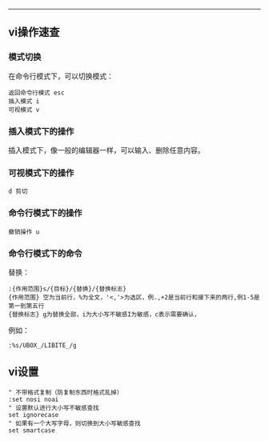 

---

## vi操作速查

### 模式切换

在命令行模式下，可以切换模式：

```
返回命令行模式 esc
插入模式 i
可视模式 v
```

### 插入模式下的操作

插入模式下，像一般的编辑器一样，可以输入、删除任意内容。

### 可视模式下的操作

```
d 剪切
```



### 命令行模式下的操作

```
撤销操作 u
```

### 命令行模式下的命令

替换：

```
:{作用范围}s/{目标}/{替换}/{替换标志}
{作用范围} 空为当前行，%为全文，'<,'>为选区，例.,+2是当前行和接下来的两行,例1-5是第一到第五行
{替换标志} g为替换全部，i为大小写不敏感I为敏感，c表示需要确认，
```

例如：

```
:%s/UBOX_/LIBITE_/g
```



## vi设置

```
" 不带格式复制（防复制东西时格式乱掉）
:set nosi noai
" 设置默认进行大小写不敏感查找
set ignorecase
" 如果有一个大写字母，则切换到大小写敏感查找
set smartcase 
```

## 